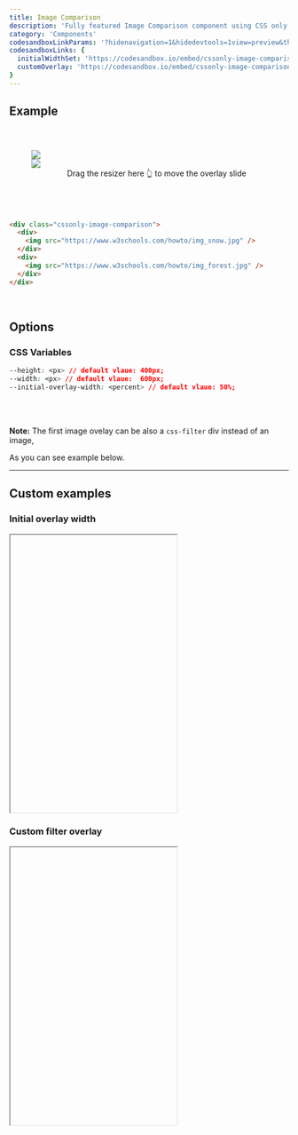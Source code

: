 ```yaml
---
title: Image Comparison
description: 'Fully featured Image Comparison component using CSS only, no JS at all'
category: 'Components'
codesandboxLinkParams: '?hidenavigation=1&hidedevtools=1view=preview&theme=light'
codesandboxLinks: {
  initialWidthSet: 'https://codesandbox.io/embed/cssonly-image-comparison-custom-initial-width-t1pd2',
  customOverlay: 'https://codesandbox.io/embed/cssonly-image-comparison-custom-overlay-c28rr'
}
---
```


## Example
<div class="p-10 text-center">
  <div class="cssonly-image-comparison">
    <div>
      <img src="/img_snow.jpg" style="max-width: unset !important;" />
    </div>
    <div>
      <img src="/img_forest.jpg" />
    </div>
  </div>
  <center>&nbsp;&nbsp;&nbsp;&nbsp;&nbsp;&nbsp; Drag the resizer here 👆 to move the overlay slide</center>
</div>

<br>

<code-group>
  <code-block label="Code">

```html
<div class="cssonly-image-comparison">
  <div>
    <img src="https://www.w3schools.com/howto/img_snow.jpg" />
  </div>
  <div>
    <img src="https://www.w3schools.com/howto/img_forest.jpg" />
  </div>
</div>
```

  </code-block>
</code-group>

<br>

## Options

### CSS Variables
```css
--height: <px> // default vlaue: 400px;
--width: <px> // default vlaue:  600px;
--initial-overlay-width: <percent> // default vlaue: 50%;
```
<br>
<br>

<alert type="info">

**Note:** The first image ovelay can be also a `css-filter` div instead of an image,

As you can see example below.

</alert>

---

## Custom examples

### Initial overlay width
<iframe style="height: 500px;" :src="codesandboxLinks.initialWidthSet+codesandboxLinkParams" sandbox="allow-modals allow-forms allow-popups allow-scripts allow-same-origin" class="w-full overflow-hidden"></iframe>

### Custom filter overlay
<iframe style="height: 500px;" :src="codesandboxLinks.customOverlay+codesandboxLinkParams" sandbox="allow-modals allow-forms allow-popups allow-scripts allow-same-origin" class="w-full overflow-hidden"></iframe>

<style>
.p-10 {
  padding: 2.5rem;
}
.cssonly-image-comparison img {
  margin: 0;
}
</style>
